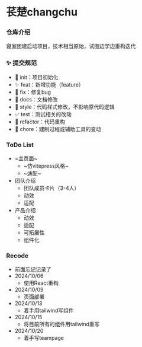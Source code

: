 # 苌楚changchu

### 仓库介绍

寝室团建启动项目，技术相当原始，试图边学边重构迭代

### ✨ 提交规范

- 🎉 init：项目初始化
- ✨ feat：新增功能（feature）
- 🐞 fix：修复bug
- 📃 docs：文档修改
- 🌈 style：代码样式修改，不影响原代码逻辑
- ✅ test：测试相关的改动
- 🔨 refactor：代码重构
- 🔧 chore：建制过程或辅助工具的变动


### ToDo List

- ~主页面~
    - ~仿vitepress风格~
    - ~适配~
- 团队介绍
    - 团队成员卡片（3-4人）
    - 动效
    - 适配
- 产品介绍
    - 动效
    - 适配
    - 可拓展性
    - 组件化


### Recode
- 前面忘记记录了
- 2024/10/06
  - 使用React重构
- 2024/10/09
  - 页面部署
- 2024/10/13
  - 着手用tailwind写组件
- 2024/10/15
  - 将目前所有的组件用tailwind重写
- 2024/10/20
  - 着手写teampage
